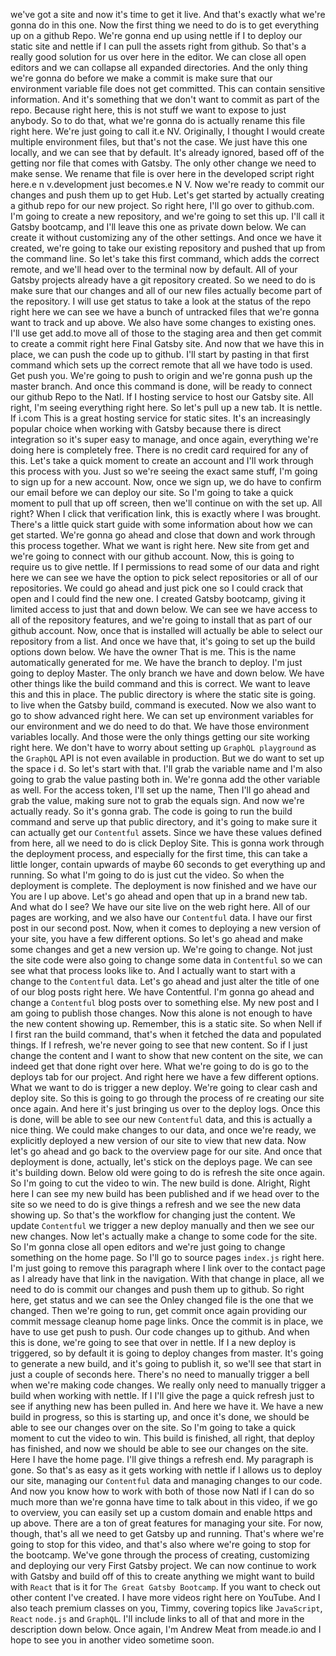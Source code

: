 we've got a site and now it's time to get it live. And that's exactly what we're gonna do in this one. Now the first thing we need to do is to get everything up on a github Repo. We're gonna end up using nettle if I to deploy our static site and nettle if I can pull the assets right from github. So that's a really good solution for us over here in the editor. We can close all open editors and we can collapse all expanded directories. And the only thing we're gonna do before we make a commit is make sure that our environment variable file does not get committed. This can contain sensitive information. And it's something that we don't want to commit as part of the repo. Because right here, this is not stuff we want to expose to just anybody. So to do that, what we're gonna do is actually rename this file right here. We're just going to call it.e NV. Originally, I thought I would create multiple environment files, but that's not the case. We just have this one locally, and we can see that by default. It's already ignored, based off of the getting nor file that comes with Gatsby. The only other change we need to make sense. We rename that file is over here in the developed script right here.e n v.development just becomes.e N V. Now we're ready to commit our changes and push them up to get Hub. Let's get started by actually creating a github repo for our new project. So right here, I'll go over to github.com. I'm going to create a new repository, and we're going to set this up. I'll call it Gatsby bootcamp, and I'll leave this one as private down below. We can create it without customizing any of the other settings. And once we have it created, we're going to take our existing repository and pushed that up from the command line. So let's take this first command, which adds the correct remote, and we'll head over to the terminal now by default. All of your Gatsby projects already have a git repository created. So we need to do is make sure that our changes and all of our new files actually become part of the repository. I will use get status to take a look at the status of the repo right here we can see we have a bunch of untracked files that we're gonna want to track and up above. We also have some changes to existing ones. I'll use get add.to move all of those to the staging area and then get commit to create a commit right here Final Gatsby site. And now that we have this in place, we can push the code up to github. I'll start by pasting in that first command which sets up the correct remote that all we have todo is used. Get push you. We're going to push to origin and we're gonna push up the master branch. And once this command is done, will be ready to connect our github Repo to the Natl. If I hosting service to host our Gatsby site. All right, I'm seeing everything right here. So let's pull up a new tab. It is nettle. If i.com This is a great hosting service for static sites. It's an increasingly popular choice when working with Gatsby because there is direct integration so it's super easy to manage, and once again, everything we're doing here is completely free. There is no credit card required for any of this. Let's take a quick moment to create an account and I'll work through this process with you. Just so we're seeing the exact same stuff, I'm going to sign up for a new account. Now, once we sign up, we do have to confirm our email before we can deploy our site. So I'm going to take a quick moment to pull that up off screen, then we'll continue on with the set up. All right? When I click that verification link, this is exactly where I was brought. There's a little quick start guide with some information about how we can get started. We're gonna go ahead and close that down and work through this process together. What we want is right here. New site from get and we're going to connect with our github account. Now, this is going to require us to give nettle. If I permissions to read some of our data and right here we can see we have the option to pick select repositories or all of our repositories. We could go ahead and just pick one so I could crack that open and I could find the new one. I created Gatsby bootcamp, giving it limited access to just that and down below. We can see we have access to all of the repository features, and we're going to install that as part of our github account. Now, once that is installed will actually be able to select our repository from a list. And once we have that, it's going to set up the build options down below. We have the owner That is me. This is the name automatically generated for me. We have the branch to deploy. I'm just going to deploy Master. The only branch we have and down below. We have other things like the build command and this is correct. We want to leave this and this in place. The public directory is where the static site is going. to live when the Gatsby build, command is executed. Now we also want to go to show advanced right here. We can set up environment variables for our environment and we do need to do that. We have those environment variables locally. And those were the only things getting our site working right here. We don't have to worry about setting up `GraphQL playground`  as the `GraphQL` API is not even available in production. But we do want to set up the space i d. So let's start with that. I'll grab the variable name and I'm also going to grab the value pasting both in. We're gonna add the other variable as well. For the access token, I'll set up the name, Then I'll go ahead and grab the value, making sure not to grab the equals sign. And now we're actually ready. So it's gonna grab. The code is going to run the build command and serve up that public directory, and it's going to make sure it can actually get our `Contentful` assets. Since we have these values defined from here, all we need to do is click Deploy Site. This is gonna work through the deployment process, and especially for the first time, this can take a little longer, contain upwards of maybe 60 seconds to get everything up and running. So what I'm going to do is just cut the video. So when the deployment is complete. The deployment is now finished and we have our You are l up above. Let's go ahead and open that up in a brand new tab. And what do I see? We have our site live on the web right here. All of our pages are working, and we also have our `Contentful` data. I have our first post in our second post. Now, when it comes to deploying a new version of your site, you have a few different options. So let's go ahead and make some changes and get a new version up. We're going to change. Not just the site code were also going to change some data in `Contentful` so we can see what that process looks like to. And I actually want to start with a change to the `Contentful` data. Let's go ahead and just alter the title of one of our blog posts right here. We have Contentful. I'm gonna go ahead and change a `Contentful` blog posts over to something else. My new post and I am going to publish those changes. Now this alone is not enough to have the new content showing up. Remember, this is a static site. So when Nell if I first ran the build command, that's when it fetched the data and populated things. If I refresh, we're never going to see that new content. So if I just change the content and I want to show that new content on the site, we can indeed get that done right over here. What we're going to do is go to the deploys tab for our project. And right here we have a few different options. What we want to do is trigger a new deploy. We're going to clear cash and deploy site. So this is going to go through the process of re creating our site once again. And here it's just bringing us over to the deploy logs. Once this is done, will be able to see our new `Contentful` data, and this is actually a nice thing. We could make changes to our data, and once we're ready, we explicitly deployed a new version of our site to view that new data. Now let's go ahead and go back to the overview page for our site. And once that deployment is done, actually, let's stick on the deploys page. We can see it's building down. Below old were going to do is refresh the site once again. So I'm going to cut the video to win. The new build is done. Alright, Right here I can see my new build has been published and if we head over to the site so we need to do is give things a refresh and we see the new data showing up. So that's the workflow for changing just the content. We update `Contentful` we trigger a new deploy manually and then we see our new changes. Now let's actually make a change to some code for the site. So I'm gonna close all open editors and we're just going to change something on the home page. So I'll go to source pages `index.js` right here. I'm just going to remove this paragraph where I link over to the contact page as I already have that link in the navigation. With that change in place, all we need to do is commit our changes and push them up to github. So right here, get status and we can see the Onley changed file is the one that we changed. Then we're going to run, get commit once again providing our commit message cleanup home page links. Once the commit is in place, we have to use get push to push. Our code changes up to github. And when this is done, we're going to see that over in nettle. If I a new deploy is triggered, so by default it is going to deploy changes from master. It's going to generate a new build, and it's going to publish it, so we'll see that start in just a couple of seconds here. There's no need to manually trigger a bell when we're making code changes. We really only need to manually trigger a build when working with nettle. If I I'll give the page a quick refresh just to see if anything new has been pulled in. And here we have it. We have a new build in progress, so this is starting up, and once it's done, we should be able to see our changes over on the site. So I'm going to take a quick moment to cut the video to win. This build is finished, all right, that deploy has finished, and now we should be able to see our changes on the site. Here I have the home page. I'll give things a refresh end. My paragraph is gone. So that's as easy as it gets working with nettle if I allows us to deploy our site, managing our `Contentful` data and managing changes to our code. And now you know how to work with both of those now Natl if I can do so much more than we're gonna have time to talk about in this video, if we go to overview, you can easily set up a custom domain and enable https and up above. There are a ton of great features for managing your site. For now, though, that's all we need to get Gatsby up and running. That's where we're going to stop for this video, and that's also where we're going to stop for the bootcamp. We've gone through the process of creating, customizing and deploying our very First Gatsby project. We can now continue to work with Gatsby and build off of this to create anything we might want to build with `React` that is it for `The Great Gatsby Bootcamp`. If you want to check out other content I've created. I have more videos right here on YouTube. And I also teach premium classes on you, Timmy, covering topics like `JavaScript`, `React` `node.js` and `GraphQL`. I'll include links to all of that and more in the description down below. Once again, I'm Andrew Meat from meade.io and I hope to see you in another video sometime soon.